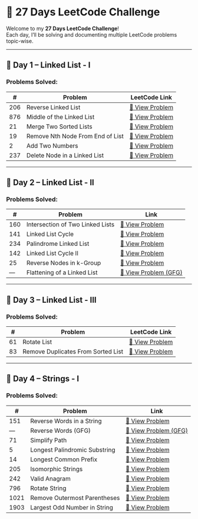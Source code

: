# 🚀 27 Days LeetCode Challenge

Welcome to my **27 Days LeetCode Challenge**!  
Each day, I’ll be solving and documenting multiple LeetCode problems topic-wise.  

---

## 📅 **Day 1 – Linked List - I**

### Problems Solved:
| # | Problem | LeetCode Link |
|---|----------|---------------|
| 206 | Reverse Linked List | [🔗 View Problem](https://leetcode.com/problems/reverse-linked-list/) |
| 876 | Middle of the Linked List | [🔗 View Problem](https://leetcode.com/problems/middle-of-the-linked-list/) |
| 21  | Merge Two Sorted Lists | [🔗 View Problem](https://leetcode.com/problems/merge-two-sorted-lists/) |
| 19  | Remove Nth Node From End of List | [🔗 View Problem](https://leetcode.com/problems/remove-nth-node-from-end-of-list/) |
| 2   | Add Two Numbers | [🔗 View Problem](https://leetcode.com/problems/add-two-numbers/) |
| 237 | Delete Node in a Linked List | [🔗 View Problem](https://leetcode.com/problems/delete-node-in-a-linked-list/) |

---

## 📅 **Day 2 – Linked List - II**

### Problems Solved:
| # | Problem | Link |
|---|----------|------|
| 160 | Intersection of Two Linked Lists | [🔗 View Problem](https://leetcode.com/problems/intersection-of-two-linked-lists/) |
| 141 | Linked List Cycle | [🔗 View Problem](https://leetcode.com/problems/linked-list-cycle/) |
| 234 | Palindrome Linked List | [🔗 View Problem](https://leetcode.com/problems/palindrome-linked-list/) |
| 142 | Linked List Cycle II | [🔗 View Problem](https://leetcode.com/problems/linked-list-cycle-ii/) |
| 25  | Reverse Nodes in k-Group | [🔗 View Problem](https://leetcode.com/problems/reverse-nodes-in-k-group/) |
| — | Flattening of a Linked List | [🔗 View Problem (GFG)](https://www.geeksforgeeks.org/problems/flattening-a-linked-list/1) |

---

## 📅 **Day 3 – Linked List - III**

### Problems Solved:
| # | Problem | LeetCode Link |
|---|----------|---------------|
| 61 | Rotate List | [🔗 View Problem](https://leetcode.com/problems/rotate-list/) |
| 83 | Remove Duplicates From Sorted List | [🔗 View Problem](https://leetcode.com/problems/remove-duplicates-from-sorted-list/) |

---

## 📅 **Day 4 – Strings - I**

### Problems Solved:
| # | Problem | Link |
|---|----------|------|
| 151 | Reverse Words in a String | [🔗 View Problem](https://leetcode.com/problems/reverse-words-in-a-string/) |
| — | Reverse Words (GFG) | [🔗 View Problem (GFG)](https://www.geeksforgeeks.org/problems/reverse-words-in-a-given-string5459/1) |
| 71 | Simplify Path | [🔗 View Problem](https://leetcode.com/problems/simplify-path/) |
| 5 | Longest Palindromic Substring | [🔗 View Problem](https://leetcode.com/problems/longest-palindromic-substring/) |
| 14 | Longest Common Prefix | [🔗 View Problem](https://leetcode.com/problems/longest-common-prefix/) |
| 205 | Isomorphic Strings | [🔗 View Problem](https://leetcode.com/problems/isomorphic-strings/) |
| 242 | Valid Anagram | [🔗 View Problem](https://leetcode.com/problems/valid-anagram/) |
| 796 | Rotate String | [🔗 View Problem](https://leetcode.com/problems/rotate-string/) |
| 1021 | Remove Outermost Parentheses | [🔗 View Problem](https://leetcode.com/problems/remove-outermost-parentheses/) |
| 1903 | Largest Odd Number in String | [🔗 View Problem](https://leetcode.com/problems/largest-odd-number-in-string/) |












